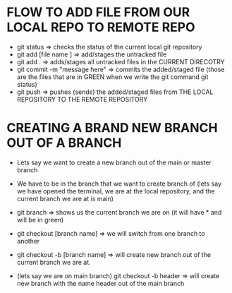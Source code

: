 # FLOW TO ADD FILE FROM OUR LOCAL REPO TO REMOTE REPO

- git status => checks the status of the current local git repository
- git add [file name ] => add/stages the untracked file
- git add . => adds/stages all untracked files in the CURRENT DIRECOTRY
- git commit -m "message here" => commits the added/staged file (those are the files that are in GREEN when we write the git command git status)
- git push => pushes (sends) the added/staged files from THE LOCAL REPOSITORY TO THE REMOTE REPOSITORY

# CREATING A BRAND NEW BRANCH OUT OF A BRANCH

- Lets say we want to create a new branch out of the main or master branch
- We have to be in the branch that we want to create branch of (lets say we have opened the terminal, we are at the local repository, and the current branch we are at is main)

- git branch => shows us the current branch we are on (it will have \* and will be in green)
- git checkout [branch name] => we will switch from one branch to another
- git checkout -b [branch name] => will create new branch out of the current branch we are at.

- (lets say we are on main branch) git checkout -b header => will create new branch with the name header out of the main branch
